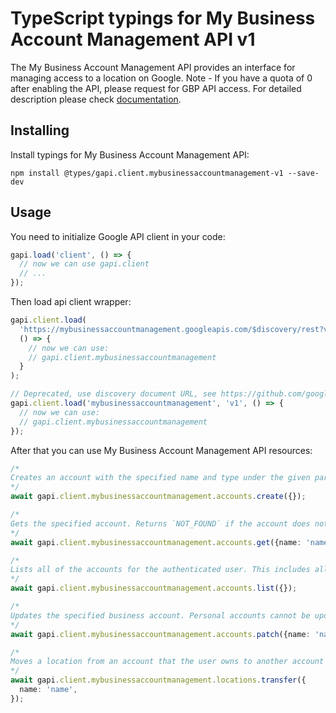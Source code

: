 # TypeScript typings for My Business Account Management API v1

The My Business Account Management API provides an interface for managing access to a location on Google. Note - If you have a quota of 0 after enabling the API, please request for GBP API access.
For detailed description please check [documentation](https://developers.google.com/my-business/).

## Installing

Install typings for My Business Account Management API:

```
npm install @types/gapi.client.mybusinessaccountmanagement-v1 --save-dev
```

## Usage

You need to initialize Google API client in your code:

```typescript
gapi.load('client', () => {
  // now we can use gapi.client
  // ...
});
```

Then load api client wrapper:

```typescript
gapi.client.load(
  'https://mybusinessaccountmanagement.googleapis.com/$discovery/rest?version=v1',
  () => {
    // now we can use:
    // gapi.client.mybusinessaccountmanagement
  }
);
```

```typescript
// Deprecated, use discovery document URL, see https://github.com/google/google-api-javascript-client/blob/master/docs/reference.md#----gapiclientloadname----version----callback--
gapi.client.load('mybusinessaccountmanagement', 'v1', () => {
  // now we can use:
  // gapi.client.mybusinessaccountmanagement
});
```

After that you can use My Business Account Management API resources: <!-- TODO: make this work for multiple namespaces -->

```typescript
/*
Creates an account with the specified name and type under the given parent. - Personal accounts and Organizations cannot be created. - User Groups cannot be created with a Personal account as primary owner. - Location Groups cannot be created with a primary owner of a Personal account if the Personal account is in an Organization. - Location Groups cannot own Location Groups.
*/
await gapi.client.mybusinessaccountmanagement.accounts.create({});

/*
Gets the specified account. Returns `NOT_FOUND` if the account does not exist or if the caller does not have access rights to it.
*/
await gapi.client.mybusinessaccountmanagement.accounts.get({name: 'name'});

/*
Lists all of the accounts for the authenticated user. This includes all accounts that the user owns, as well as any accounts for which the user has management rights.
*/
await gapi.client.mybusinessaccountmanagement.accounts.list({});

/*
Updates the specified business account. Personal accounts cannot be updated using this method.
*/
await gapi.client.mybusinessaccountmanagement.accounts.patch({name: 'name'});

/*
Moves a location from an account that the user owns to another account that the same user administers. The user must be an owner of the account the location is currently associated with and must also be at least a manager of the destination account.
*/
await gapi.client.mybusinessaccountmanagement.locations.transfer({
  name: 'name',
});
```

